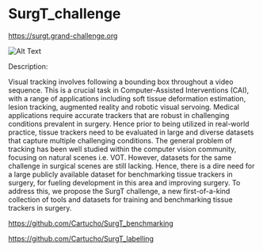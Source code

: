 # SurgT_challenge

https://surgt.grand-challenge.org

![Alt Text](https://user-images.githubusercontent.com/15831541/152762981-66689b89-bcd8-4a43-8bb4-3e24c1550f63.gif)

Description:  

Visual tracking involves following a bounding box throughout a video sequence. This is a crucial task in Computer-Assisted Interventions (CAI), with a range of applications including soft tissue deformation estimation, lesion tracking, augmented reality and robotic visual servoing. Medical applications require accurate trackers that are robust in challenging conditions prevalent in surgery. Hence prior to being utilized in real-world practice, tissue trackers need to be evaluated in large and diverse datasets that capture multiple challenging conditions. The general problem of tracking has been well studied within the computer vision community, focusing on natural scenes i.e. VOT. However, datasets for the same challenge in surgical scenes are still lacking. Hence, there is a dire need for a large publicly available dataset for benchmarking tissue trackers in surgery, for fueling development in this area and improving surgery. To address this, we propose the SurgT challenge, a new first-of-a-kind collection of tools and datasets for training and benchmarking tissue trackers in surgery.    

https://github.com/Cartucho/SurgT_benchmarking    

https://github.com/Cartucho/SurgT_labelling   
